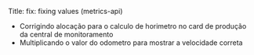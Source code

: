 Title: fix: fixing values (metrics-api)

* Corrigindo alocação para o calculo de horimetro no card de produção da central de monitoramento
* Multiplicando o valor do odometro para mostrar a velocidade correta
